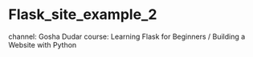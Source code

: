 # Flask_site_example_2
channel: Gosha Dudar course: Learning Flask for Beginners / Building a Website with Python
